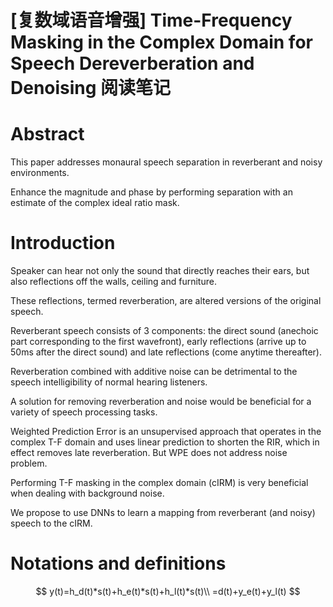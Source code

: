 # [复数域语音增强] Time-Frequency Masking in the Complex Domain for Speech Dereverberation and Denoising 阅读笔记

# Abstract

This paper addresses monaural speech separation in reverberant and noisy environments. 

Enhance the magnitude and phase by performing separation with an estimate of the complex ideal ratio mask.



# Introduction

Speaker can hear not only the sound that directly reaches their ears, but also reflections off the walls, ceiling and furniture. 

These reflections, termed reverberation, are altered versions of the original speech. 

Reverberant speech consists of 3 components: the direct sound (anechoic part corresponding to the first wavefront), early reflections (arrive up to 50ms after the direct sound) and late reflections (come anytime thereafter). 

Reverberation combined with additive noise can be detrimental to the speech intelligibility of normal hearing listeners. 

A solution for removing reverberation and noise would be beneficial for a variety of speech processing tasks.

Weighted Prediction Error is an unsupervised approach that operates in the complex T-F domain and uses linear prediction to shorten the RIR, which in effect removes late reverberation. But WPE does not address noise problem.

Performing T-F masking in the complex domain (cIRM) is very beneficial when dealing with background noise.

We propose to use DNNs to learn a mapping from reverberant (and noisy) speech to the cIRM.



# Notations and definitions

$$
y(t)=h_d(t)*s(t)+h_e(t)*s(t)+h_l(t)*s(t)\\
=d(t)+y_e(t)+y_l(t)
$$

